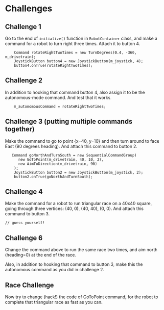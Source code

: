 # Challenges

## Challenge 1
Go to the end of `initialize()` function in `RobotContainer` class, and make a command for a robot to turn right three times. Attach it to button 4.
```
    Command rotateRightTwoTimes = new TurnDegrees(0.4, -360, m_drivetrain);
    JoystickButton button4 = new JoystickButton(m_joystick, 4);
    button4.onTrue(rotateRightTwoTimes);
```

## Challenge 2
In addition to hooking that command button 4, also assign it to be the autonomous-mode command. And test that it works.
```
    m_autonomousCommand = rotateRightTwoTimes;
```

## Challenge 3 (putting multiple commands together)
Make the command to go to point {x=40, y=10} and then turn around to face East (90 degrees heading). And attach this command to button 2.
```
   Command goNorthAndTurnSouth = new SequentialCommandGroup(
      new GoToPoint(m_drivetrain, 40, 10, 2),
      new AimToDirection(m_drivetrain, 90)
    );
    JoystickButton button2 = new JoystickButton(m_joystick, 2);
    button2.onTrue(goNorthAndTurnSouth);
```

## Challenge 4
Make the command for a robot to run triangular race on a 40x40 square, going through three vertices: (40, 0), (40, 40), (0, 0). And attach this command to button 3.
```
// guess yourself!
```

## Challenge 6
Change the command above to run the same race two times, and aim north (heading=0) at the end of the race.

Also, in addition to hooking that command to button 3, make this the autonomous command as you did in challenge 2.

## Race Challenge
Now try to change (hack!) the code of GoToPoint command, for the robot to complete that triangular race as fast as you can.